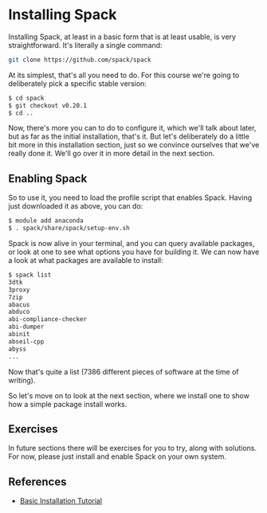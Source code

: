 # Installing Spack

Installing Spack, at least in a basic form that is at least usable, is very
straightforward.  It's literally a single command:

```bash
git clone https://github.com/spack/spack
```

At its simplest, that's all you need to do.  For this course we're going to
deliberately pick a specific stable version:

```bash
$ cd spack
$ git checkout v0.20.1
$ cd ..
```

Now, there's more you can to do to configure it, which we'll talk
about later, but as far as the initial installation, that's it.  But let's
deliberately do a little bit more in this installation section, just so we
convince ourselves that we've really done it.  We'll go over it in more detail
in the next section.

## Enabling Spack

So to use it, you need to load the profile script that enables Spack.  Having
just downloaded it as above, you can do:

```bash
$ module add anaconda
$ . spack/share/spack/setup-env.sh
```

Spack is now alive in your terminal, and you can query available packages, or
look at one to see what options you have for building it.  We can now have a
look at what packages are available to install:

```bash
$ spack list
3dtk
3proxy
7zip
abacus
abduco
abi-compliance-checker
abi-dumper
abinit
abseil-cpp
abyss
...
```

Now that's quite a list (7386 different pieces of software at the time of
writing).

So let's move on to look at the next section, where we install one to show how
a simple package install works.

## Exercises

In future sections there will be exercises for you to try, along with
solutions.  For now, please just install and enable Spack on your own system.

## References

- [Basic Installation Tutorial](https://spack-tutorial.readthedocs.io/en/latest/tutorial_basics.html#basic-installation-tutorial)
